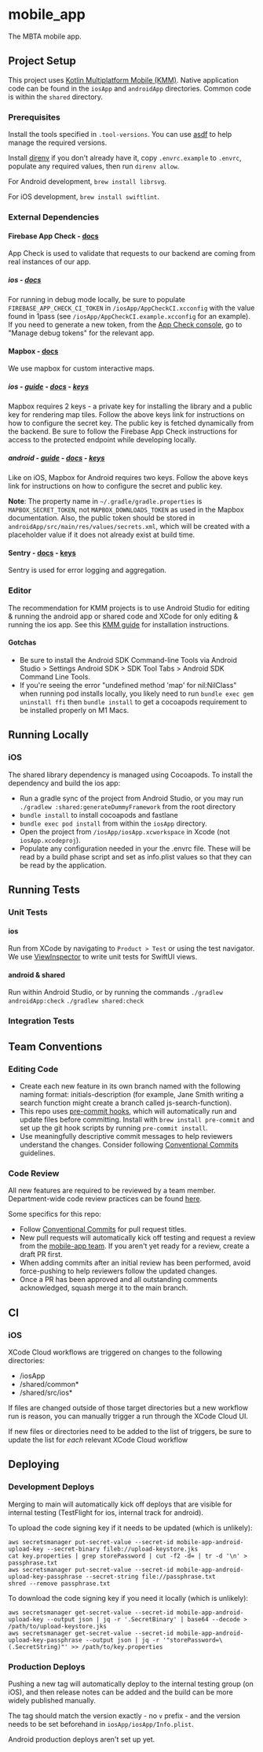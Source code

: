 # mobile_app

The MBTA mobile app.

## Project Setup

This project uses [Kotlin Multiplatform Mobile (KMM)](https://kotlinlang.org/docs/multiplatform.html). Native application code can be found in the `iosApp` and `androidApp` directories. Common code is within the `shared` directory.

### Prerequisites

Install the tools specified in `.tool-versions`. You can use [asdf](https://asdf-vm.com/) to help manage the required versions.

Install [direnv](https://direnv.net/) if you don't already have it, copy `.envrc.example` to `.envrc`, populate any required values, then run `direnv allow`.

For Android development, `brew install librsvg`.

For iOS development, `brew install swiftlint`.

### External Dependencies

#### Firebase App Check - [docs](https://firebase.google.com/docs/app-check)

App Check is used to validate that requests to our backend are coming from real instances of our app.

##### ios - [docs](https://firebase.google.com/docs/app-check/ios/custom-resource)

For running in debug mode locally, be sure to populate `FIREBASE_APP_CHECK_CI_TOKEN` in `/iosApp/AppCheckCI.xcconfig`
with the value found in 1pass (see `/iosApp/AppCheckCI.example.xcconfig` for an example).
If you need to generate a new token, from the [App Check console](https://console.firebase.google.com/u/0/project/mbta-app-c574d/appcheck/apps),
go to "Manage debug tokens" for the relevant app.

#### Mapbox - [docs](https://docs.mapbox.com/#maps)

We use mapbox for custom interactive maps.

##### ios - [guide](https://docs.mapbox.com/ios/maps/guides/) - [docs](https://docs.mapbox.com/ios/maps/api/11.2.0/documentation/mapboxmaps/) - [keys](https://docs.mapbox.com/ios/maps/guides/install/#configure-your-secret-token)

Mapbox requires 2 keys - a private key for installing the library and a public key for rendering map tiles. Follow the above keys link for instructions on how to configure the secret key.
The public key is fetched dynamically from the backend. Be sure to follow the Firebase App Check instructions for access to the protected endpoint while developing locally.

##### android - [guide](https://docs.mapbox.com/android/maps/guides/) - [docs](https://docs.mapbox.com/android/maps/api/11.3.0/) - [keys](https://docs.mapbox.com/android/maps/guides/install/#configure-your-secret-token)

Like on iOS, Mapbox for Android requires two keys. Follow the above keys link for instructions on how to configure the secret and public key.

**Note**: The property name in `~/.gradle/gradle.properties` is `MAPBOX_SECRET_TOKEN`, not `MAPBOX_DOWNLOADS_TOKEN` as used in the Mapbox documentation. Also, the public token should be stored in `androidApp/src/main/res/values/secrets.xml`, which will be created with a placeholder value if it does not already exist at build time.

#### Sentry - [docs](https://docs.sentry.io/platforms/kotlin-multiplatform/) - [keys](https://mbtace.sentry.io/settings/projects/mobile_app_ios/keys/)

Sentry is used for error logging and aggregation.

### Editor

The recommendation for KMM projects is to use Android Studio for editing & running the android app or shared code and XCode for only editing & running the ios app. See this [KMM guide](https://www.jetbrains.com/help/kotlin-multiplatform-dev/multiplatform-setup.html#install-the-necessary-tools) for installation instructions.

#### Gotchas

- Be sure to install the Android SDK Command-line Tools via Android Studio > Settings Android SDK > SDK Tool Tabs > Android SDK Command Line Tools.
- If you're seeing the error "undefined method 'map' for nil:NilClass" when running pod installs locally, you likely need to run `bundle exec gem uninstall ffi` then `bundle install` to get a cocoapods requirement to be installed properly on M1 Macs.

## Running Locally

### iOS

The shared library dependency is managed using Cocoapods. To install the dependency and build the
ios app:

- Run a gradle sync of the project from Android Studio, or you may run
  `./gradlew :shared:generateDummyFramework` from the root directory
- `bundle install` to install cocoapods and fastlane
- `bundle exec pod install` from within the `iosApp` directory.
- Open the project from `/iosApp/iosApp.xcworkspace` in Xcode (not `iosApp.xcodeproj`).
- Populate any configuration needed in your the .envrc file. These will be read by a build phase
  script and set as info.plist values so that they can be read by the application.

## Running Tests

### Unit Tests

#### ios

Run from XCode by navigating to `Product > Test` or using the test navigator. We use [ViewInspector](https://github.com/nalexn/ViewInspector) to write unit tests for SwiftUI views.

#### android & shared

Run within Android Studio, or by running the commands `./gradlew androidApp:check` `./gradlew shared:check`

### Integration Tests

## Team Conventions

### Editing Code

- Create each new feature in its own branch named with the following naming format: initials-description (for example, Jane Smith writing a search function might create a branch called js-search-function).
- This repo uses [pre-commit hooks](https://pre-commit.com/), which will automatically run and update files before committing. Install with `brew install pre-commit` and set up the git hook scripts by running `pre-commit install`.
- Use meaningfully descriptive commit messages to help reviewers understand the changes. Consider following [Conventional Commits](https://www.conventionalcommits.org/en/v1.0.0-beta.2/) guidelines.

### Code Review

All new features are required to be reviewed by a team member. Department-wide code review practices can be found [here](https://www.notion.so/mbta-downtown-crossing/Code-Reviews-df7d4d6bb6aa4831a81bc8cef1bebbb5).

Some specifics for this repo:

- Follow [Conventional Commits](https://www.conventionalcommits.org/en/v1.0.0-beta.2/) for pull request titles.
- New pull requests will automatically kick off testing and request a review from the [mobile-app team](https://github.com/orgs/mbta/teams/mobile-app). If you aren't yet ready for a review, create a draft PR first.
- When adding commits after an initial review has been performed, avoid force-pushing to help reviewers follow the updated changes.
- Once a PR has been approved and all outstanding comments acknowledged, squash merge it to the main branch.

## CI

### iOS

XCode Cloud workflows are triggered on changes to the following directories:

- /iosApp
- /shared/common\*
- /shared/src/ios\*

If files are changed outside of those target directories but a new workflow run is reason, you can manually trigger a run through the XCode Cloud UI.

If new files or directories need to be added to the list of triggers, be sure to update the list for _each_ relevant XCode Cloud workflow

## Deploying

### Development Deploys

Merging to main will automatically kick off deploys that are visible for internal testing (TestFlight for ios, internal track for android).

To upload the code signing key if it needs to be updated (which is unlikely):

```
aws secretsmanager put-secret-value --secret-id mobile-app-android-upload-key --secret-binary fileb://upload-keystore.jks
cat key.properties | grep storePassword | cut -f2 -d= | tr -d '\n' > passphrase.txt
aws secretsmanager put-secret-value --secret-id mobile-app-android-upload-key-passphrase --secret-string file://passphrase.txt
shred --remove passphrase.txt
```

To download the code signing key if you need it locally (which is unlikely):

```
aws secretsmanager get-secret-value --secret-id mobile-app-android-upload-key --output json | jq -r '.SecretBinary' | base64 --decode > /path/to/upload-keystore.jks
aws secretsmanager get-secret-value --secret-id mobile-app-android-upload-key-passphrase --output json | jq -r '"storePassword=\(.SecretString)"' >> /path/to/key.properties
```

### Production Deploys

Pushing a new tag will automatically deploy to the internal testing group (on iOS), and then release notes can be added and the build can be more widely published manually.

The tag should match the version exactly - no `v` prefix - and the version needs to be set beforehand in `iosApp/iosApp/Info.plist`.

Android production deploys aren't set up yet.
